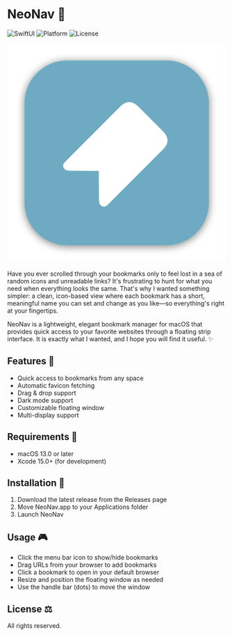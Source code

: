 # NeoNav 🎯

![SwiftUI](https://img.shields.io/badge/SwiftUI-black?style=flat&logo=swift)
![Platform](https://img.shields.io/badge/Platform-macOS?logo=apple)
![License](https://img.shields.io/badge/License-Proprietary-blue?logo=data:image/svg+xml;base64,PHN2ZyB4bWxucz0iaHR0cDovL3d3dy53My5vcmcvMjAwMC9zdmciIHZpZXdCb3g9IjAgMCAyNCAyNCI+PHBhdGggZmlsbD0iI2ZmZiIgZD0iTTE4IDhoLTFWNmMwLTIuNzYtMi4yNC01LTUtNVM3IDMuMjQgNyA2djJINmMtMS4xIDAtMiAuOS0yIDJ2MTBjMCAxLjEuOSAyIDIgMmgxMmMxLjEgMCAyLS45IDItMlYxMGMwLTEuMS0uOS0yLTItMnptLTYgOWMtMS4xIDAtMi0uOS0yLTJzLjktMiAyLTIgMiAuOSAyIDItLjkgMi0yIDJ6bTMuMS05SDguOVY2YzAtMS43MSAxLjM5LTMuMSAzLjEtMy4xIDEuNzEgMCAzLjEgMS4zOSAzLjEgMy4xdjJ6Ii8+PC9zdmc+)

![NeoNav Logo](./mac512.png)

Have you ever scrolled through your bookmarks only to feel lost in a sea of random icons and unreadable links? It's frustrating to hunt for what you need when everything looks the same. That's why I wanted something simpler: a clean, icon-based view where each bookmark has a short, meaningful name you can set and change as you like—so everything's right at your fingertips.

NeoNav is a lightweight, elegant bookmark manager for macOS that provides quick access to your favorite websites through a floating strip interface. It is exactly what I wanted, and I hope you will find it useful. ✨

## Features 🚀

- Quick access to bookmarks from any space
- Automatic favicon fetching
- Drag & drop support
- Dark mode support
- Customizable floating window
- Multi-display support

## Requirements 🔧

- macOS 13.0 or later
- Xcode 15.0+ (for development)

## Installation 💫

1. Download the latest release from the Releases page
2. Move NeoNav.app to your Applications folder
3. Launch NeoNav

## Usage 🎮

- Click the menu bar icon to show/hide bookmarks
- Drag URLs from your browser to add bookmarks
- Click a bookmark to open in your default browser
- Resize and position the floating window as needed
- Use the handle bar (dots) to move the window

## License ⚖️

All rights reserved.
